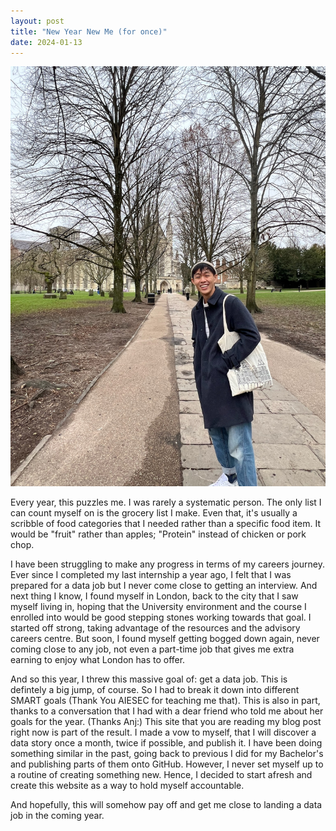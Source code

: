 ```yaml
---
layout: post
title: "New Year New Me (for once)"
date: 2024-01-13
---
```

![Day Trip to Winchester](/images/blog/20240113.JPG)

Every year, this puzzles me. I was rarely a systematic person. The only list I can count myself on is the grocery list I make. Even that, it's usually a scribble of food categories that I needed rather than a specific food item. It would be "fruit" rather than apples; "Protein" instead of chicken or pork chop.

I have been struggling to make any progress in terms of my careers journey. Ever since I completed my last internship a year ago, I felt that I was prepared for a data job but I never come close to getting an interview. And next thing I know, I found myself in London, back to the city that I saw myself living in, hoping that the University environment and the course I enrolled into would be good stepping stones working towards that goal. I started off strong, taking advantage of the resources and the advisory careers centre. But soon, I found myself getting bogged down again, never coming close to any job, not even a part-time job that gives me extra earning to enjoy what London has to offer.

And so this year, I threw this massive goal of: get a data job. This is defintely a big jump, of course. So I had to break it down into different SMART goals (Thank You AIESEC for teaching me that). This is also in part, thanks to a conversation that I had with a dear friend who told me about her goals for the year. (Thanks Anj:) This site that you are reading my blog post right now is part of the result. I made a vow to myself, that I will discover a data story once a month, twice if possible, and publish it. I have been doing something similar in the past, going back to previous I did for my Bachelor's and publishing parts of them onto GitHub. However, I never set myself up to a routine of creating something new. Hence, I decided to start afresh and create this website as a way to hold myself accountable.

And hopefully, this will somehow pay off and get me close to landing a data job in the coming year.